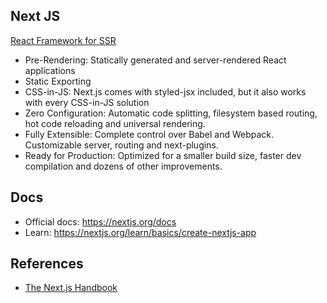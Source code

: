 
## Next JS
[React Framework for SSR](https://nextjs.org/)
- Pre-Rendering: Statically generated and server-rendered React applications
- Static Exporting
- CSS-in-JS: Next.js comes with styled-jsx included, but it also works with every CSS-in-JS solution
- Zero Configuration: Automatic code splitting, filesystem based routing, hot code reloading and universal rendering.
- Fully Extensible: Complete control over Babel and Webpack. Customizable server, routing and next-plugins.
- Ready for Production: Optimized for a smaller build size, faster dev compilation and dozens of other improvements.


## Docs
- Official docs: https://nextjs.org/docs
- Learn: https://nextjs.org/learn/basics/create-nextjs-app

## References
- [The Next.js Handbook](https://www.freecodecamp.org/news/the-next-js-handbook/)
